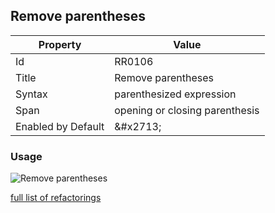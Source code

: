 ## Remove parentheses

| Property | Value |
| -------- | ----- |
| Id | RR0106 |
| Title | Remove parentheses |
| Syntax | parenthesized expression |
| Span | opening or closing parenthesis |
| Enabled by Default | &\#x2713; |

### Usage

![Remove parentheses](../../images/refactorings/RemoveParentheses.png)

[full list of refactorings](Refactorings.md)
